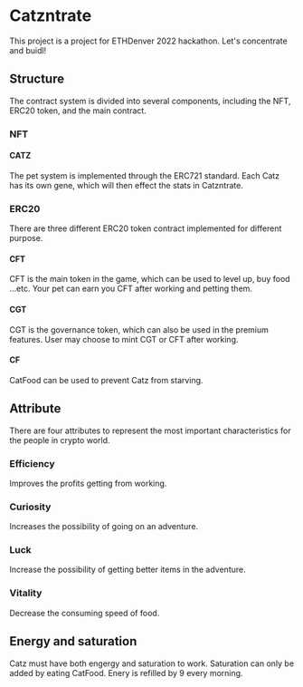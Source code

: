 # Catzntrate

This project is a project for ETHDenver 2022 hackathon. Let's concentrate and buidl!

## Structure

The contract system is divided into several components, including the NFT, ERC20 token, and the main contract.

### NFT

#### CATZ

The pet system is implemented through the ERC721 standard. Each Catz has its own gene, which will then effect the stats in Catzntrate.

### ERC20

There are three different ERC20 token contract implemented for different purpose.

#### CFT

CFT is the main token in the game, which can be used to level up, buy food ...etc. Your pet can earn you CFT after working and petting them.

#### CGT

CGT is the governance token, which can also be used in the premium features. User may choose to mint CGT or CFT after working.

#### CF

CatFood can be used to prevent Catz from starving.

## Attribute

There are four attributes to represent the most important characteristics for the people in crypto world.

### Efficiency

Improves the profits getting from working.

### Curiosity

Increases the possibility of going on an adventure.

### Luck

Increase the possibility of getting better items in the adventure.

### Vitality

Decrease the consuming speed of food.

## Energy and saturation

Catz must have both engergy and saturation to work. Saturation can only be added by eating CatFood. Enery is refilled by 9 every morning.
